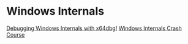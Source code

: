 # Windows Internals

[Debugging Windows Internals with x64dbg!](https://www.youtube.com/watch?v=AKcADaAaOT8)
[Windows Internals Crash Course](https://www.youtube.com/watch?v=I_nJltUokE0&t=2850s)